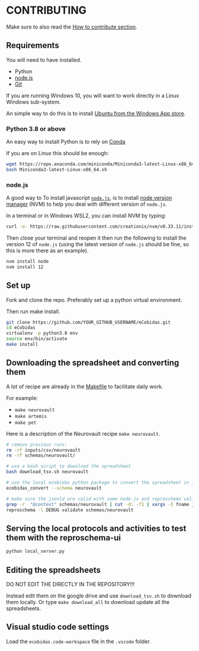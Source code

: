 # CONTRIBUTING

Make sure to also read the
[How to contribute section](https://remi-gau.github.io/eCobidas/80-how-to-contribute/).

## Requirements

You will need to have installed.

-   Python
-   [node.js](https://nodejs.org/en/)
-   [Git](https://git-scm.com/downloads)

If you are running Windows 10, you will want to work directly in a Linux Windows
sub-system.

An simple way to do this is to install
[Ubuntu from the Windows App store](https://www.microsoft.com/en-us/p/ubuntu-2004-lts/9n6svws3rx71).

### Python 3.8 or above

An easy way to install Python is to rely on
[Conda](https://conda.io/projects/conda/en/latest/user-guide/install/index.html#regular-installation)

If you are on Linux this should be enough:

```bash
wget https://repo.anaconda.com/miniconda/Miniconda3-latest-Linux-x86_64.sh
bash Miniconda3-latest-Linux-x86_64.sh
```

<!-- TODO
check if virtualenv is installed in base conda
-->

### node.js

A good way to To install javascript [`node.js`](https://nodejs.org/en/), is to
install [node version manager](https://github.com/nvm-sh/nvm) (NVM) to help you
deal with different version of `node.js`.

In a terminal or in Windows WSL2, you can install NVM by typing:

```bash
curl -o- https://raw.githubusercontent.com/creationix/nvm/v0.33.11/install.sh | bash
```

Then close your terminal and reopen it then run the following to install the
version 12 of `node.js` (using the latest version of `node.js` should be fine,
so this is more there as an example).

```bash
nvm install node
nvm install 12
```

## Set up

Fork and clone the repo. Preferably set up a python virtual environment.

Then run make install.

```bash
git clone https://github.com/YOUR_GITHUB_USERNAME/eCobidas.git
cd eCobidas
virtualenv -p python3.8 env
source env/bin/activate
make install
```

## Downloading the spreadsheet and converting them

A lot of recipe are already in the [Makefile](Makefile) to facilitate daily
work.

For example:

-   `make neurovault`
-   `make artemis`
-   `make pet`

Here is a description of the Neurovault recipe `make neurovault`.

```bash
# remove previous runs:
rm -rf inputs/csv/neurovault
rm -rf schemas/neurovault/

# use a bash script to download the spreadsheet
bash download_tsv.sh neurovault

# use the local ecobidas python package to convert the spreadsheet in jsonld
ecobidas_convert --schema neurovault

# make sure the jsonld are valid with some node.js and reproschema validation
grep -r  "@context" schemas/neurovault | cut -d: -f1 | xargs -I fname jsonlint -q fname
reproschema -l DEBUG validate schemas/neurovault
```

## Serving the local protocols and activities to test them with the reproschema-ui

```bash
python local_server.py
```

## Editing the spreadsheets

DO NOT EDIT THE DIRECTLY IN THE REPOSITORY!!!

Instead edit them on the google drive and use `download_tsv.sh` to download them
locally. Or type `make download_all` to download update all the spreadsheets.

## Visual studio code settings

Load the `ecobidas.code-workspace` file in the `.vscode` folder.
